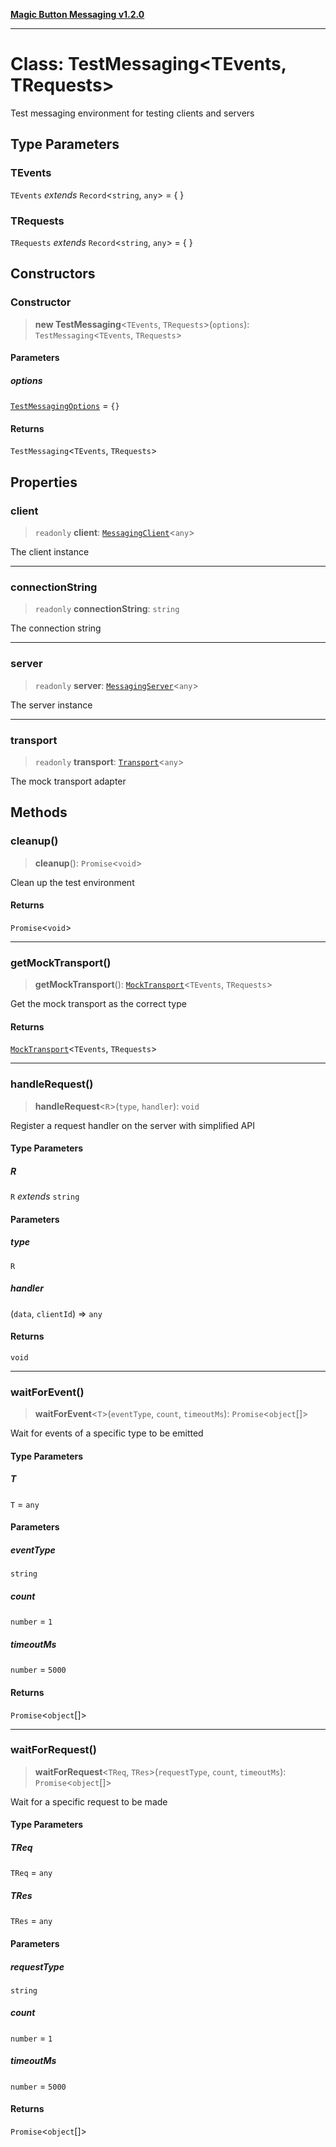 [**Magic Button Messaging v1.2.0**](../README.md)

***

# Class: TestMessaging\<TEvents, TRequests\>

Test messaging environment for testing clients and servers

## Type Parameters

### TEvents

`TEvents` *extends* `Record`\<`string`, `any`\> = \{ \}

### TRequests

`TRequests` *extends* `Record`\<`string`, `any`\> = \{ \}

## Constructors

### Constructor

> **new TestMessaging**\<`TEvents`, `TRequests`\>(`options`): `TestMessaging`\<`TEvents`, `TRequests`\>

#### Parameters

##### options

[`TestMessagingOptions`](../interfaces/TestMessagingOptions.md) = `{}`

#### Returns

`TestMessaging`\<`TEvents`, `TRequests`\>

## Properties

### client

> `readonly` **client**: [`MessagingClient`](MessagingClient.md)\<`any`\>

The client instance

***

### connectionString

> `readonly` **connectionString**: `string`

The connection string

***

### server

> `readonly` **server**: [`MessagingServer`](MessagingServer.md)\<`any`\>

The server instance

***

### transport

> `readonly` **transport**: [`Transport`](../type-aliases/Transport.md)\<`any`\>

The mock transport adapter

## Methods

### cleanup()

> **cleanup**(): `Promise`\<`void`\>

Clean up the test environment

#### Returns

`Promise`\<`void`\>

***

### getMockTransport()

> **getMockTransport**(): [`MockTransport`](MockTransport.md)\<`TEvents`, `TRequests`\>

Get the mock transport as the correct type

#### Returns

[`MockTransport`](MockTransport.md)\<`TEvents`, `TRequests`\>

***

### handleRequest()

> **handleRequest**\<`R`\>(`type`, `handler`): `void`

Register a request handler on the server with simplified API

#### Type Parameters

##### R

`R` *extends* `string`

#### Parameters

##### type

`R`

##### handler

(`data`, `clientId`) => `any`

#### Returns

`void`

***

### waitForEvent()

> **waitForEvent**\<`T`\>(`eventType`, `count`, `timeoutMs`): `Promise`\<`object`[]\>

Wait for events of a specific type to be emitted

#### Type Parameters

##### T

`T` = `any`

#### Parameters

##### eventType

`string`

##### count

`number` = `1`

##### timeoutMs

`number` = `5000`

#### Returns

`Promise`\<`object`[]\>

***

### waitForRequest()

> **waitForRequest**\<`TReq`, `TRes`\>(`requestType`, `count`, `timeoutMs`): `Promise`\<`object`[]\>

Wait for a specific request to be made

#### Type Parameters

##### TReq

`TReq` = `any`

##### TRes

`TRes` = `any`

#### Parameters

##### requestType

`string`

##### count

`number` = `1`

##### timeoutMs

`number` = `5000`

#### Returns

`Promise`\<`object`[]\>

